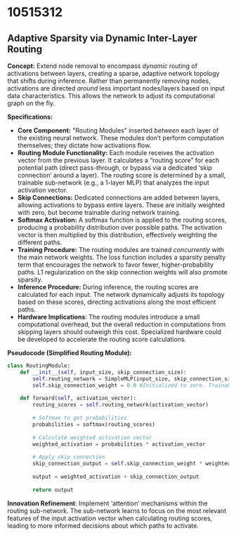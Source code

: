 # 10515312

## Adaptive Sparsity via Dynamic Inter-Layer Routing

**Concept:** Extend node removal to encompass *dynamic* routing of activations between layers, creating a sparse, adaptive network topology that shifts during inference. Rather than permanently removing nodes, activations are directed *around* less important nodes/layers based on input data characteristics. This allows the network to adjust its computational graph on the fly.

**Specifications:**

*   **Core Component:** "Routing Modules" inserted *between* each layer of the existing neural network. These modules don’t perform computation themselves; they dictate how activations flow.
*   **Routing Module Functionality:** Each module receives the activation vector from the previous layer. It calculates a “routing score” for each potential path (direct pass-through, or bypass via a dedicated ‘skip connection’ around a layer). The routing score is determined by a small, trainable sub-network (e.g., a 1-layer MLP) that analyzes the input activation vector.
*   **Skip Connections:** Dedicated connections are added between layers, allowing activations to bypass entire layers. These are initially weighted with zero, but become trainable during network training.
*   **Softmax Activation:** A softmax function is applied to the routing scores, producing a probability distribution over possible paths. The activation vector is then multiplied by this distribution, effectively weighting the different paths.
*   **Training Procedure:** The routing modules are trained *concurrently* with the main network weights. The loss function includes a sparsity penalty term that encourages the network to favor fewer, higher-probability paths.  L1 regularization on the skip connection weights will also promote sparsity.
*   **Inference Procedure:** During inference, the routing scores are calculated for each input. The network dynamically adjusts its topology based on these scores, directing activations along the most efficient paths.
*   **Hardware Implications**:  The routing modules introduce a small computational overhead, but the overall reduction in computations from skipping layers should outweigh this cost.  Specialized hardware could be developed to accelerate the routing score calculations.

**Pseudocode (Simplified Routing Module):**

```python
class RoutingModule:
    def __init__(self, input_size, skip_connection_size):
        self.routing_network = SimpleMLP(input_size, skip_connection_size) #Small NN to calc routing scores
        self.skip_connection_weight = 0.0 #Initialized to zero. Trainable
    
    def forward(self, activation_vector):
        routing_scores = self.routing_network(activation_vector)
        
        # Softmax to get probabilities
        probabilities = softmax(routing_scores)
        
        # Calculate weighted activation vector
        weighted_activation = probabilities * activation_vector
        
        # Apply skip connection
        skip_connection_output = self.skip_connection_weight * weighted_activation
        
        output = weighted_activation + skip_connection_output
        
        return output
```

**Innovation Refinement**:  Implement ‘attention’ mechanisms within the routing sub-network. The sub-network learns to focus on the most relevant features of the input activation vector when calculating routing scores, leading to more informed decisions about which paths to activate.